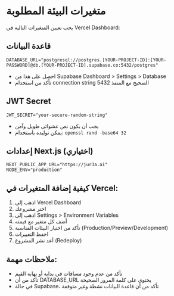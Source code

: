 # متغيرات البيئة المطلوبة

يجب تعيين المتغيرات التالية في Vercel Dashboard:

## قاعدة البيانات

```
DATABASE_URL="postgresql://postgres.[YOUR-PROJECT-ID]:[YOUR-PASSWORD]@db.[YOUR-PROJECT-ID].supabase.co:5432/postgres"
```

- احصل على هذا من Supabase Dashboard > Settings > Database
- تأكد من استخدام connection string الصحيح مع المنفذ 5432

## JWT Secret

```
JWT_SECRET="your-secure-random-string"
```

- يجب أن يكون نص عشوائي طويل وآمن
- يمكن توليده باستخدام: `openssl rand -base64 32`

## إعدادات Next.js (اختياري)

```
NEXT_PUBLIC_APP_URL="https://jur3a.ai"
NODE_ENV="production"
```

## كيفية إضافة المتغيرات في Vercel:

1. اذهب إلى Vercel Dashboard
2. اختر مشروعك
3. اذهب إلى Settings > Environment Variables
4. أضف كل متغير مع قيمته
5. تأكد من اختيار البيئات المناسبة (Production/Preview/Development)
6. احفظ التغييرات
7. أعد نشر المشروع (Redeploy)

## ملاحظات مهمة:

- تأكد من عدم وجود مسافات في بداية أو نهاية القيم
- تأكد من أن DATABASE_URL يحتوي على كلمة المرور الصحيحة
- في حالة Supabase، تأكد من أن قاعدة البيانات نشطة وغير متوقفة 